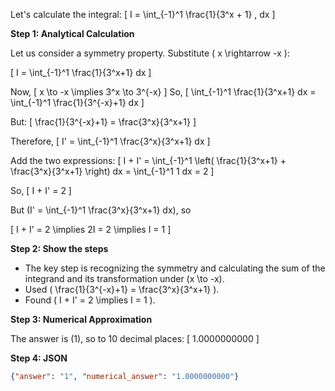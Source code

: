 Let's calculate the integral:
\[
I = \int_{-1}^1 \frac{1}{3^x + 1} \, dx
\]

**Step 1: Analytical Calculation**

Let us consider a symmetry property. Substitute \( x \rightarrow -x \):

\[
I = \int_{-1}^1 \frac{1}{3^x+1} dx
\]

Now,
\[
x \to -x \implies 3^x \to 3^{-x}
\]
So,
\[
\int_{-1}^1 \frac{1}{3^x+1} dx = \int_{-1}^1 \frac{1}{3^{-x}+1} dx
\]

But:
\[
\frac{1}{3^{-x}+1} = \frac{3^x}{3^x+1}
\]

Therefore,
\[
I' = \int_{-1}^1 \frac{3^x}{3^x+1} dx
\]

Add the two expressions:
\[
I + I' = \int_{-1}^1 \left( \frac{1}{3^x+1} + \frac{3^x}{3^x+1} \right) dx = \int_{-1}^1 1 dx = 2
\]

So,
\[
I + I' = 2
\]

But \(I' = \int_{-1}^1 \frac{3^x}{3^x+1} dx\), so

\[
I + I' = 2 \implies 2I = 2 \implies I = 1
\]

**Step 2: Show the steps**

- The key step is recognizing the symmetry and calculating the sum of the integrand and its transformation under \(x \to -x\).
- Used \( \frac{1}{3^{-x}+1} = \frac{3^x}{3^x+1} \).
- Found \( I + I' = 2 \implies I = 1 \).

**Step 3: Numerical Approximation**

The answer is \(1\), so to 10 decimal places:
\[
1.0000000000
\]

**Step 4: JSON**

```json
{"answer": "1", "numerical_answer": "1.0000000000"}
```